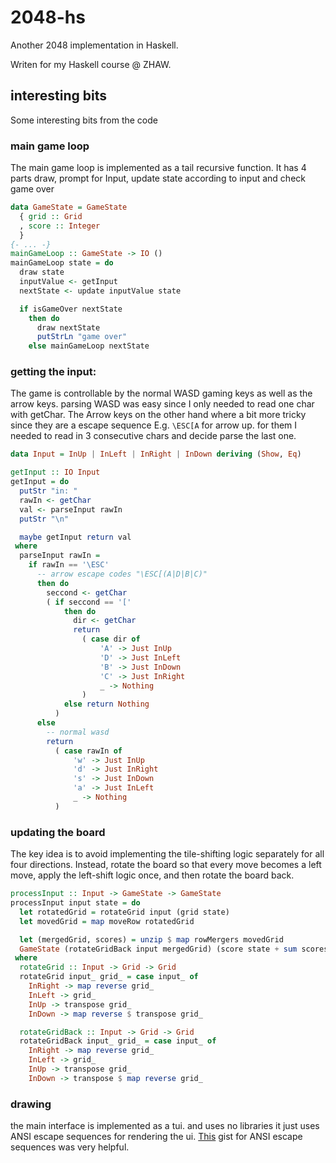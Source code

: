 # 2048-hs

Another 2048 implementation in Haskell.

Writen for my Haskell course @ ZHAW.

## interesting bits
Some interesting bits from the code
### main game loop
The main game loop is implemented as a tail recursive function. It has 4 parts draw, prompt for Input, update state according to input and check game over

```Haskell
data GameState = GameState
  { grid :: Grid
  , score :: Integer
  }
{- ... -}
mainGameLoop :: GameState -> IO ()
mainGameLoop state = do
  draw state
  inputValue <- getInput
  nextState <- update inputValue state

  if isGameOver nextState
    then do
      draw nextState
      putStrLn "game over"
    else mainGameLoop nextState
```

### getting the input:

The game is controllable by the normal WASD gaming keys as well as the arrow keys. parsing WASD was easy since I only needed to read one char with getChar.
The Arrow keys on the other hand where a bit more tricky since they are a escape sequence E.g. `\ESC[A` for arrow up. for them I needed to read in 3 consecutive chars and decide parse the last one.

```Haskell
data Input = InUp | InLeft | InRight | InDown deriving (Show, Eq)

getInput :: IO Input
getInput = do
  putStr "in: "
  rawIn <- getChar
  val <- parseInput rawIn
  putStr "\n"

  maybe getInput return val
 where
  parseInput rawIn =
    if rawIn == '\ESC'
      -- arrow escape codes "\ESC[(A|D|B|C)"
      then do
        seccond <- getChar
        ( if seccond == '['
            then do
              dir <- getChar
              return
                ( case dir of
                    'A' -> Just InUp
                    'D' -> Just InLeft
                    'B' -> Just InDown
                    'C' -> Just InRight
                    _ -> Nothing
                )
            else return Nothing
          )
      else
        -- normal wasd
        return
          ( case rawIn of
              'w' -> Just InUp
              'd' -> Just InRight
              's' -> Just InDown
              'a' -> Just InLeft
              _ -> Nothing
          )
```

### updating the board
The key idea is to avoid implementing the tile-shifting logic separately for all four directions. Instead, rotate the board so that every move becomes a left move, apply the left-shift logic once, and then rotate the board back.

```Haskell
processInput :: Input -> GameState -> GameState
processInput input state = do
  let rotatedGrid = rotateGrid input (grid state)
  let movedGrid = map moveRow rotatedGrid

  let (mergedGrid, scores) = unzip $ map rowMergers movedGrid
  GameState (rotateGridBack input mergedGrid) (score state + sum scores)
 where
  rotateGrid :: Input -> Grid -> Grid
  rotateGrid input_ grid_ = case input_ of
    InRight -> map reverse grid_
    InLeft -> grid_
    InUp -> transpose grid_
    InDown -> map reverse $ transpose grid_

  rotateGridBack :: Input -> Grid -> Grid
  rotateGridBack input_ grid_ = case input_ of
    InRight -> map reverse grid_
    InLeft -> grid_
    InUp -> transpose grid_
    InDown -> transpose $ map reverse grid_
```

### drawing
the main interface is implemented as a tui. and uses no libraries it just uses ANSI escape sequences for rendering the ui. [This](https://gist.github.com/ConnerWill/d4b6c776b509add763e17f9f113fd25b) gist for ANSI escape sequences was very helpful.
